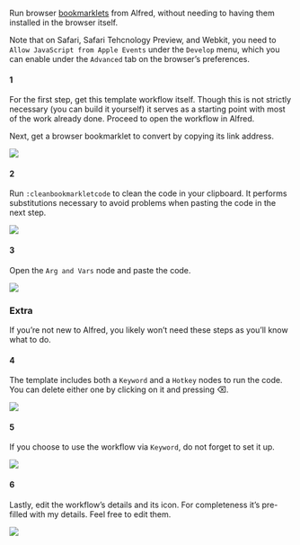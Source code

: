 Run browser [bookmarklets](http://en.wikipedia.org/wiki/Bookmarklet) from Alfred, without needing to having them installed in the browser itself.

Note that on Safari, Safari Tehcnology Preview, and Webkit, you need to `Allow JavaScript from Apple Events` under the `Develop` menu, which you can enable under the `Advanced` tab on the browser’s preferences.

#### 1

For the first step, get this template workflow itself. Though this is not strictly necessary (you can build it yourself) it serves as a starting point with most of the work already done. Proceed to open the workflow in Alfred.

Next, get a browser bookmarklet to convert by copying its link address.

![](https://i.imgur.com/dJ5XgkB.gif)

#### 2 

Run `:cleanbookmarkletcode` to clean the code in your clipboard. It performs substitutions necessary to avoid problems when pasting the code in the next step.

![](https://i.imgur.com/oIDEVcd.png)

#### 3

Open the `Arg and Vars` node and paste the code.

![](https://i.imgur.com/9SPYkmM.gif)

### Extra

If you’re not new to Alfred, you likely won’t need these steps as you’ll know what to do.

#### 4

The template includes both a `Keyword` and a `Hotkey` nodes to run the code. You can delete either one by clicking on it and pressing ⌫.

![](https://i.imgur.com/PRpCHu3.gif)

#### 5

If you choose to use the workflow via `Keyword`, do not forget to set it up.

![](https://i.imgur.com/ENFYAAe.gif)

#### 6

Lastly, edit the workflow’s details and its icon. For completeness it’s pre-filled with my details. Feel free to edit them.

![](https://i.imgur.com/KxIFI2A.png)
